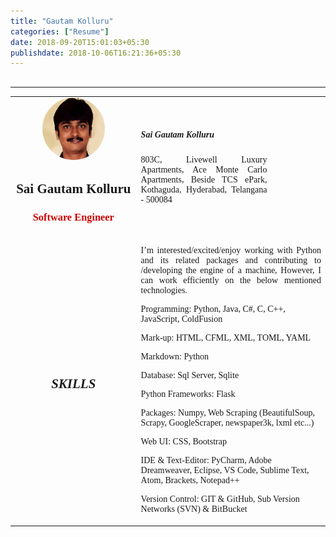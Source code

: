 ```yaml
---
title: "Gautam Kolluru"
categories: ["Resume"]
date: 2018-09-20T15:01:03+05:30
publishdate: 2018-10-06T16:21:36+05:30
---
```

##
<table style="font-family:Calibri">
    <tr>
        <td style="width:40%">
            <center>
                <img src=".\images\Gautham Linkedin.jpg" style="height:100px;border-radius:50%">  
            </center>
            <h2 style="text-align:center">Sai Gautam Kolluru</h2>
            <h3 style="color:#cc0000;text-align:center">Software Engineer</h3>
        </td>
        <td style="width:60%">
            <h5>Sai Gautam Kolluru</h5>
            <p style="width:70%;font:10px;font-family:Cambria;text-align:justify">
                803C, Livewell Luxury Apartments,
                Ace Monte Carlo Apartments,
                Beside TCS ePark,
                Kothaguda, Hyderabad, Telangana - 500084
            </p>
        </td>
    </tr>
    <hr>
    <tr>
        <td style="width:40%">
            <h2 style="text-align:center"><i><b>SKILLS</b></i></h2>
        </td>
        <td style="width:60%">
            <p style="font:10px;text-align:justify">
                I’m interested/excited/enjoy working with Python and its related packages and contributing to /developing the engine of a machine, However, I can work efficiently on the below mentioned technologies.
            </p>
            <p>
                Programming: Python, Java, C#, C, C++, JavaScript, ColdFusion
            </p>
            <p>
                Mark-up: HTML, CFML, XML, TOML, YAML
            </p>
            <p>
                Markdown: Python
            </p>
            <p>
                Database: Sql Server, Sqlite
            </p>
            <p>
                Python Frameworks: Flask
            </p>
            <p>
                Packages: Numpy, Web Scraping (BeautifulSoup, Scrapy, GoogleScraper, newspaper3k, lxml etc...)
            </p>
            <p>
                Web UI: CSS, Bootstrap
            </p>
            <p>
                IDE & Text-Editor: PyCharm, Adobe Dreamweaver, Eclipse, VS Code, Sublime Text, Atom, Brackets, Notepad++
            </p>
            <p>
                Version Control: <a href:"https://github.com/">GIT & GitHub</a>, Sub Version Networks (SVN) & <a href:"https://bitbucket.org/">BitBucket</a>
            </p>
        </td>
    </tr>
</table>